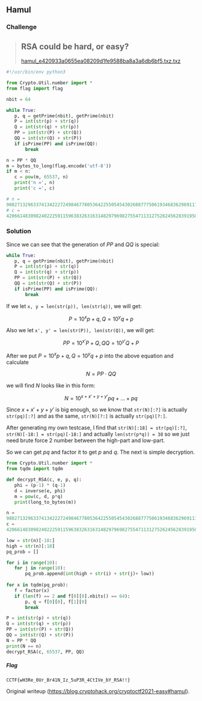 ## Hamul

### Challenge

> RSA could be hard, or easy?  
> -
> [hamul_e420933a0655ea08209d1fe9588ba8a3a6db6bf5.txz.txz](https://cr.yp.toc.tf/tasks/hamul_e420933a0655ea08209d1fe9588ba8a3a6db6bf5.txz)

```python  
#!/usr/bin/env python3

from Crypto.Util.number import *  
from flag import flag

nbit = 64

while True:  
   p, q = getPrime(nbit), getPrime(nbit)  
   P = int(str(p) + str(q))  
   Q = int(str(q) + str(p))  
   PP = int(str(P) + str(Q))  
   QQ = int(str(Q) + str(P))  
   if isPrime(PP) and isPrime(QQ):  
       break

n = PP * QQ  
m = bytes_to_long(flag.encode('utf-8'))  
if m < n:  
   c = pow(m, 65537, n)  
   print('n =', n)  
   print('c =', c)

# n =
98027132963374134222724984677805364225505454302688777506193468362969111927940238887522916586024601699661401871147674624868439577416387122924526713690754043  
# c =
42066148309824022259115963832631631482979698275547113127526245628391950322648581438233116362337008919903556068981108710136599590349195987128718867420453399  
```

### Solution

Since we can see that the generation of $PP$ and $QQ$ is special:

```python  
while True:  
   p, q = getPrime(nbit), getPrime(nbit)  
   P = int(str(p) + str(q))  
   Q = int(str(q) + str(p))  
   PP = int(str(P) + str(Q))  
   QQ = int(str(Q) + str(P))  
   if isPrime(PP) and isPrime(QQ):  
       break  
```

If we let `x, y = len(str(p)), len(str(q))`, we will get:

$$  
P = 10^{x}p + q,\, Q = 10^{y}q + p  
$$

Also we let `x', y' = len(str(P)), len(str(Q))`, we will get:

$$  
PP = 10^{x'}P+Q,\, QQ=10^{y'}Q+P  
$$

After we put $P = 10^{x}p + q,\, Q = 10^{y}q + p$ into the above equation and
calculate

$$  
N=PP \cdot QQ  
$$

we will find $N$ looks like in this form:

$$  
N = 10^{x+x'+y+y'}pq + \ldots +pq  
$$

Since $x+x'+y+y'$ is big enough, so we know that `str(N)[:?]` is actually
`str(pq)[:?]` and as the same, `str(N)[?:]` is actually `str(pq)[?:]`.

After generating my own testcase, I find that `str(N)[:18] = str(pq)[:?]`,
`str(N)[-18:] = str(pq)[-18:]` and actually `len(str(p*q)) = 38` so we just
need brute force 2 number between the high-part and low-part.

So we can get $pq$ and factor it to get $p$ and $q$. The next is simple
decryption.

```python  
from Crypto.Util.number import *  
from tqdm import tqdm

def decrypt_RSA(c, e, p, q):  
   phi = (p-1) * (q-1)  
   d = inverse(e, phi)  
   m = pow(c, d, p*q)  
   print(long_to_bytes(m))

n =
98027132963374134222724984677805364225505454302688777506193468362969111927940238887522916586024601699661401871147674624868439577416387122924526713690754043  
c =
42066148309824022259115963832631631482979698275547113127526245628391950322648581438233116362337008919903556068981108710136599590349195987128718867420453399

low = str(n)[-18:]  
high = str(n)[:18]  
pq_prob = []

for i in range(10):  
   for j in range(10):  
       pq_prob.append(int(high + str(i) + str(j)+ low))  
  
for x in tqdm(pq_prob):  
   f = factor(x)  
   if (len(f) == 2 and f[0][0].nbits() == 64):  
       p, q = f[0][0], f[1][0]  
       break

P = int(str(p) + str(q))  
Q = int(str(q) + str(p))  
PP = int(str(P) + str(Q))  
QQ = int(str(Q) + str(P))  
N = PP * QQ  
print(N == n)  
decrypt_RSA(c, 65537, PP, QQ)  
```

##### Flag  
`CCTF{wH3Re_0Ur_Br41N_Iz_5uP3R_4CtIVe_bY_RSA!!}`

Original writeup (https://blog.cryptohack.org/cryptoctf2021-easy#hamul).
